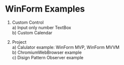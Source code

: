 
# WinForm Examples

1. Custom Control  
   a) Input only number TextBox  
   b) Custom Calendar  
   
2. Project  
  a) Calulator example: WinForm MVP, WinForm MVVM  
  b) ChromiumWebBrowser example  
  c) Disign Pattern Observer example  



